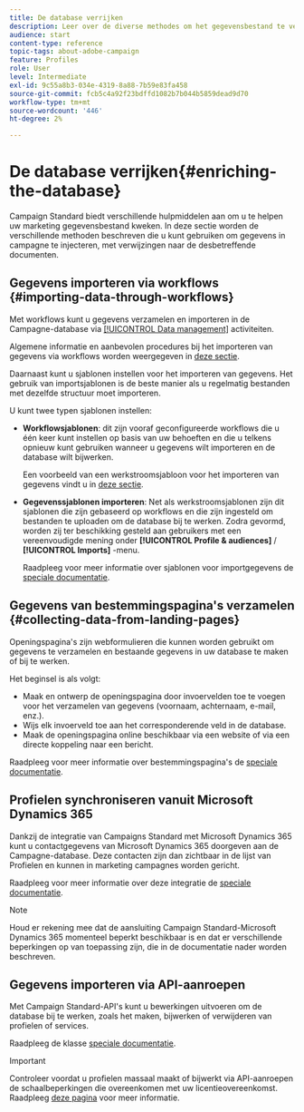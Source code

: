 ```yaml
---
title: De database verrijken
description: Leer over de diverse methodes om het gegevensbestand te verrijken.
audience: start
content-type: reference
topic-tags: about-adobe-campaign
feature: Profiles
role: User
level: Intermediate
exl-id: 9c55a8b3-034e-4319-8a88-7b59e83fa458
source-git-commit: fcb5c4a92f23bdffd1082b7b044b5859dead9d70
workflow-type: tm+mt
source-wordcount: '446'
ht-degree: 2%

---
```


# De database verrijken{#enriching-the-database}

Campaign Standard biedt verschillende hulpmiddelen aan om u te helpen uw marketing gegevensbestand kweken. In deze sectie worden de verschillende methoden beschreven die u kunt gebruiken om gegevens in campagne te injecteren, met verwijzingen naar de desbetreffende documenten.

## Gegevens importeren via workflows {#importing-data-through-workflows}

Met workflows kunt u gegevens verzamelen en importeren in de Campagne-database via [[!UICONTROL Data management]](../../automating/using/about-data-management-activities.md) activiteiten.

Algemene informatie en aanbevolen procedures bij het importeren van gegevens via workflows worden weergegeven in [deze sectie](../../automating/using/about-data-import-and-export.md).

Daarnaast kunt u sjablonen instellen voor het importeren van gegevens. Het gebruik van importsjablonen is de beste manier als u regelmatig bestanden met dezelfde structuur moet importeren.

U kunt twee typen sjablonen instellen:

* **Workflowsjablonen**: dit zijn vooraf geconfigureerde workflows die u één keer kunt instellen op basis van uw behoeften en die u telkens opnieuw kunt gebruiken wanneer u gegevens wilt importeren en de database wilt bijwerken.

  Een voorbeeld van een werkstroomsjabloon voor het importeren van gegevens vindt u in [deze sectie](../../automating/using/creating-import-workflow-templates.md).

* **Gegevenssjablonen importeren**: Net als werkstroomsjablonen zijn dit sjablonen die zijn gebaseerd op workflows en die zijn ingesteld om bestanden te uploaden om de database bij te werken. Zodra gevormd, worden zij ter beschikking gesteld aan gebruikers met een vereenvoudigde mening onder **[!UICONTROL Profile & audiences]** / **[!UICONTROL Imports]** -menu.

  Raadpleeg voor meer informatie over sjablonen voor importgegevens de [speciale documentatie](../../automating/using/importing-data-with-import-templates.md).

## Gegevens van bestemmingspagina&#39;s verzamelen {#collecting-data-from-landing-pages}

Openingspagina&#39;s zijn webformulieren die kunnen worden gebruikt om gegevens te verzamelen en bestaande gegevens in uw database te maken of bij te werken.

Het beginsel is als volgt:

* Maak en ontwerp de openingspagina door invoervelden toe te voegen voor het verzamelen van gegevens (voornaam, achternaam, e-mail, enz.).
* Wijs elk invoerveld toe aan het corresponderende veld in de database.
* Maak de openingspagina online beschikbaar via een website of via een directe koppeling naar een bericht.

Raadpleeg voor meer informatie over bestemmingspagina&#39;s de [speciale documentatie](../../channels/using/getting-started-with-landing-pages.md).

## Profielen synchroniseren vanuit Microsoft Dynamics 365

Dankzij de integratie van Campaigns Standard met Microsoft Dynamics 365 kunt u contactgegevens van Microsoft Dynamics 365 doorgeven aan de Campagne-database.
Deze contacten zijn dan zichtbaar in de lijst van Profielen en kunnen in marketing campagnes worden gericht.

Raadpleeg voor meer informatie over deze integratie de [speciale documentatie](../../integrating/using/d365-acs-get-started.md).

>[!NOTE]
>
>Houd er rekening mee dat de aansluiting Campaign Standard-Microsoft Dynamics 365 momenteel beperkt beschikbaar is en dat er verschillende beperkingen op van toepassing zijn, die in de documentatie nader worden beschreven.

## Gegevens importeren via API-aanroepen

Met Campaign Standard-API&#39;s kunt u bewerkingen uitvoeren om de database bij te werken, zoals het maken, bijwerken of verwijderen van profielen of services.

Raadpleeg de klasse [speciale documentatie](../../api/using/get-started-apis.md).

>[!IMPORTANT]
>
>Controleer voordat u profielen massaal maakt of bijwerkt via API-aanroepen de schaalbeperkingen die overeenkomen met uw licentieovereenkomst. Raadpleeg [deze pagina](https://helpx.adobe.com/nl/legal/product-descriptions/campaign-standard.html#ITInfrastructureResourcesbyActiveProfilesTiers) voor meer informatie.
